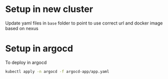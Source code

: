 # Setup in new cluster

Update yaml files in `base` folder to point to use correct url and docker image based on nexus

# Setup in argocd
To deploy in argocd

```bash
kubectl apply -n argocd -f argocd-app/app.yaml
```

